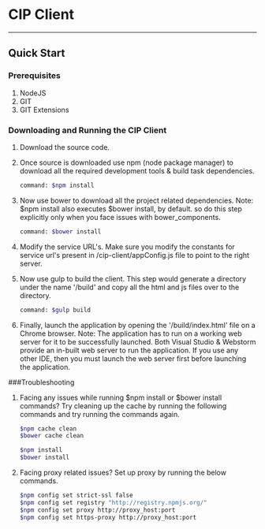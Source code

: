 # CIP Client

***

## Quick Start

### Prerequisites
1. NodeJS
2. GIT
3. GIT Extensions

### Downloading and Running the CIP Client
1. Download the source code.

2. Once source is downloaded use npm (node package manager) to download all the required
   development tools & build task dependencies.
	```sh
	command: $npm install

3. Now use bower to download all the project related dependencies.
   Note: $npm install also executes $bower install, by default. so do this step explicitly only when you face issues with bower_components.
	```sh
	command: $bower install

4. Modify the service URL's.
Make sure you modify the constants for service url's present in /cip-client/appConfig.js file to point to the right server.

5. Now use gulp to build the client. This step would generate a directory under the name '/build' and copy all the
   html and js files over to the directory.
	```sh
	command: $gulp build

6. Finally, launch the application by opening the '/build/index.html' file on a Chrome browser.
	Note: The application has to run on a working web server for it to be successfully launched. Both Visual Studio &
	Webstorm provide an in-built web server to run the application. If you use any other IDE, then you must launch the
	web server first before launching the application.

###Troubleshooting
1. Facing any issues while running $npm install or $bower install commands? Try cleaning up the cache by running the following commands
   and try running the commands again.
	```sh
	$npm cache clean
	$bower cache clean

	$npm install
	$bower install

2. Facing proxy related issues?
   Set up proxy by running the below commands.
	```sh
	$npm config set strict-ssl false
	$npm config set registry "http://registry.npmjs.org/"
	$npm config set proxy http://proxy_host:port
	$npm config set https-proxy http://proxy_host:port

